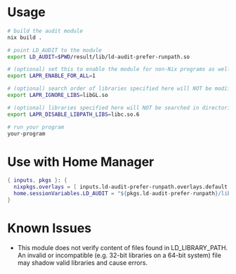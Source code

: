 # Usage
```bash
# build the audit module
nix build .

# point LD_AUDIT to the module
export LD_AUDIT=$PWD/result/lib/ld-audit-prefer-runpath.so

# (optional) set this to enable the module for non-Nix programs as well
export LAPR_ENABLE_FOR_ALL=1

# (optional) search order of libraries specified here will NOT be modified
export LAPR_IGNORE_LIBS=libGL.so

# (optional) libraries specified here will NOT be searched in directories specified by LD_LIBRARY_PATH
export LAPR_DISABLE_LIBPATH_LIBS=libc.so.6

# run your program
your-program
```

# Use with Home Manager
```nix
{ inputs, pkgs }: {
  nixpkgs.overlays = [ inputs.ld-audit-prefer-runpath.overlays.default ];
  home.sessionVariables.LD_AUDIT = "${pkgs.ld-audit-prefer-runpath}/lib/ld-audit-prefer-runpath.so";
}
```

# Known Issues

- This module does not verify content of files found in LD_LIBRARY_PATH. An invalid or incompatible (e.g. 32-bit libraries on a 64-bit system) file may shadow valid libraries and cause errors.

